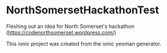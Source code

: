 # NorthSomersetHackathonTest

Fleshing out an idea for North Somerset's hackathon (https://codenorthsomerset.wordpress.com/)

This ionic project was created from the ionic yeoman generator.
